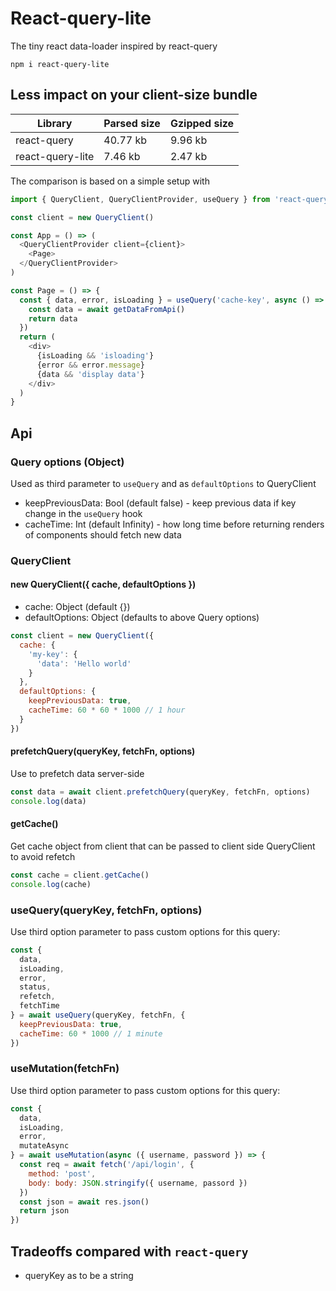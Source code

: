 # React-query-lite

The tiny react data-loader inspired by react-query

`npm i react-query-lite`

## Less impact on your client-size bundle

| Library | Parsed size | Gzipped size |
| --- | --- | --- |
| react-query | 40.77 kb | 9.96 kb | 
| react-query-lite | 7.46 kb | 2.47 kb | 

The comparison is based on a simple setup with

```js
import { QueryClient, QueryClientProvider, useQuery } from 'react-query-lite'

const client = new QueryClient()

const App = () => (
  <QueryClientProvider client={client}>
    <Page>
  </QueryClientProvider>
)

const Page = () => {
  const { data, error, isLoading } = useQuery('cache-key', async () => {
    const data = await getDataFromApi()
    return data
  })
  return (
    <div>
      {isLoading && 'isloading'}
      {error && error.message}
      {data && 'display data'}
    </div>
  )
}

```

## Api

### Query options (Object)

Used as third parameter to `useQuery` and as `defaultOptions` to QueryClient

* keepPreviousData: Bool (default false) - keep previous data if key change in the `useQuery` hook
* cacheTime: Int (default Infinity) - how long time before returning renders of components should fetch new data

### QueryClient

#### new QueryClient({ cache, defaultOptions })

* cache: Object (default {})
* defaultOptions: Object (defaults to above Query options)

```js
const client = new QueryClient({
  cache: {
    'my-key': {
      'data': 'Hello world'
    }
  },
  defaultOptions: {
    keepPreviousData: true,
    cacheTime: 60 * 60 * 1000 // 1 hour
  }
})
```

#### prefetchQuery(queryKey, fetchFn, options)

Use to prefetch data server-side

```js
const data = await client.prefetchQuery(queryKey, fetchFn, options)
console.log(data)
```

#### getCache()

Get cache object from client that can be passed to client side QueryClient to avoid refetch

```js
const cache = client.getCache()
console.log(cache)
```

### useQuery(queryKey, fetchFn, options)

Use third option parameter to pass custom options for this query:

```js
const {
  data,
  isLoading,
  error,
  status,
  refetch,
  fetchTime
} = await useQuery(queryKey, fetchFn, {
  keepPreviousData: true,
  cacheTime: 60 * 1000 // 1 minute
})
```

### useMutation(fetchFn)

Use third option parameter to pass custom options for this query:

```js
const {
  data,
  isLoading,
  error,
  mutateAsync
} = await useMutation(async ({ username, password }) => {
  const req = await fetch('/api/login', {
    method: 'post',
    body: body: JSON.stringify({ username, passord })
  })
  const json = await res.json()
  return json
})
```

## Tradeoffs compared with `react-query`

* queryKey as to be a string
